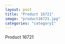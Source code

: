 ```yaml
---
layout: post
title: "Product 16721"
image: "product16721.jpg"
categories: "category1"
---
```

Product 16721
